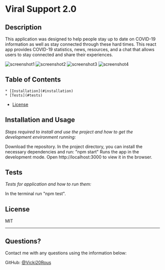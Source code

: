 # Viral Support 2.0

  ## Description 
  
  This application was designed to help people stay up to date on COVID-19 information as well as stay connected through these hard times. This react app provides COVID-19 statistics, news, resources, and a chat that allows users to stay connected and share their experiences.

  ![screenshot1](/assets/Screenshot1.png?raw=true "Screenshot1")
  ![screenshot2](/assets/Screenshot2.png?raw=true "Screenshot2")
  ![screenshot3](/assets/Screenshot3.png?raw=true "Screenshot3")
  ![screenshot4](/assets/Screenshot4.png?raw=true "Screenshot4")
  ## Table of Contents
    * [Installation](#installation)
    * [Tests](#tests)
  * [License](#license)
  
  ## Installation and Usage
  
  *Steps required to install and use the project and how to get the development environment running:*
  
  Download the repository. In the project directory, you can install the necessary dependencies and run: "npm start" Runs the app in the development mode. Open http://localhost:3000 to view it in the browser.
  
  ## Tests
  
  *Tests for application and how to run them:*
  
  In the terminal run "npm test".
  
  ## License
  
  MIT
  
  ---
  
  ## Questions? 
  
  Contact me with any questions using the information below:
 
  GitHub: [@Vicki20Rous](https://github.com/Vicki20Rous/Viral-Support-2.0)
  
